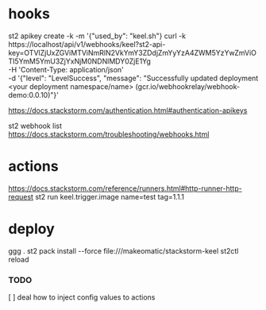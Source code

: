 # hooks
st2 apikey create -k -m '{"used_by": "keel.sh"}
curl -k https://localhost/api/v1/webhooks/keel?st2-api-key=OTVlZjUxZGViMTViNmRlN2VkYmY3ZDdjZmYyYzA4ZWM5YzYwZmViOTI5YmM5YmU3ZjYxNjM0NDNlMDY0ZjE1Yg \
  -H 'Content-Type: application/json' \
  -d '{"level": "LevelSuccess", "message": "Successfully updated deployment <your deployment namespace/name> (gcr.io/webhookrelay/webhook-demo:0.0.10)"}'

https://docs.stackstorm.com/authentication.html#authentication-apikeys

st2 webhook list
https://docs.stackstorm.com/troubleshooting/webhooks.html

# actions
https://docs.stackstorm.com/reference/runners.html#http-runner-http-request
st2 run keel.trigger.image name=test tag=1.1.1

# deploy
ggg .
st2 pack install --force file:///makeomatic/stackstorm-keel
st2ctl reload


### TODO
[ ] deal how to inject config values to actions
